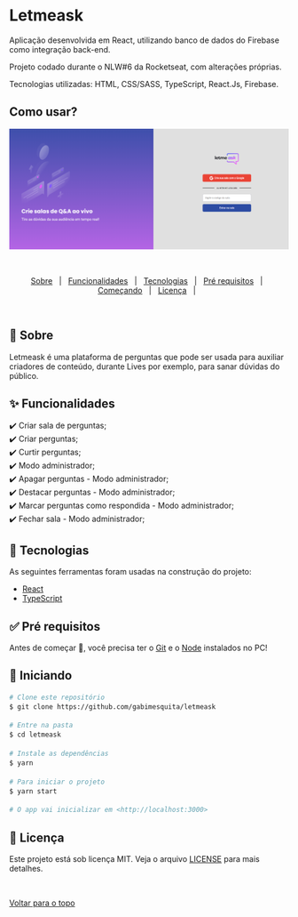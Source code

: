 # Letmeask

<p>Aplicação desenvolvida em React, utilizando banco de dados do Firebase como integração back-end.</p>

<p>Projeto codado durante o NLW#6 da Rocketseat, com alterações próprias.</p>

<p>Tecnologias utilizadas: HTML, CSS/SASS, TypeScript, React.Js, Firebase. </p>
 
## Como usar? ##
 
  <img src="letmeask.png" alt="Letmeask" />

  &#xa0;


</div>

<p align="center">
  <a href="#dart-sobre">Sobre</a> &#xa0; | &#xa0; 
  <a href="#sparkles-funcionalidades">Funcionalidades</a> &#xa0; | &#xa0;
  <a href="#rocket-tecnologias">Tecnologias</a> &#xa0; | &#xa0;
  <a href="#white_check_mark-pré-requesitos">Pré requisitos</a> &#xa0; | &#xa0;
  <a href="#checkered_flag-começando">Começando</a> &#xa0; | &#xa0;
  <a href="#memo-licença">Licença</a> &#xa0; | &#xa0;
</p>

<br>

## :dart: Sobre ##

Letmeask é uma plataforma de perguntas que pode ser usada para auxiliar criadores de conteúdo, durante Lives por exemplo, para sanar dúvidas do público.

## :sparkles: Funcionalidades ##

:heavy_check_mark: Criar sala de perguntas;\
:heavy_check_mark: Criar perguntas;\
:heavy_check_mark: Curtir perguntas;\
:heavy_check_mark: Modo administrador;\
:heavy_check_mark: Apagar perguntas - Modo administrador;\
:heavy_check_mark: Destacar perguntas - Modo administrador;\
:heavy_check_mark: Marcar perguntas como respondida - Modo administrador;\
:heavy_check_mark: Fechar sala - Modo administrador;

## :rocket: Tecnologias ##

As seguintes ferramentas foram usadas na construção do projeto:

- [React](https://pt-br.reactjs.org/)
- [TypeScript](https://www.typescriptlang.org/)

## :white_check_mark: Pré requisitos ##

Antes de começar :checkered_flag:, você precisa ter o [Git](https://git-scm.com) e o [Node](https://nodejs.org/en/) instalados no PC!

## :checkered_flag: Iniciando ##

```bash
# Clone este repositório
$ git clone https://github.com/gabimesquita/letmeask

# Entre na pasta
$ cd letmeask

# Instale as dependências
$ yarn

# Para iniciar o projeto
$ yarn start

# O app vai inicializar em <http://localhost:3000>
```

## :memo: Licença ##

Este projeto está sob licença MIT. Veja o arquivo [LICENSE](license.md) para mais detalhes.



&#xa0;

<a href="#top">Voltar para o topo</a>
